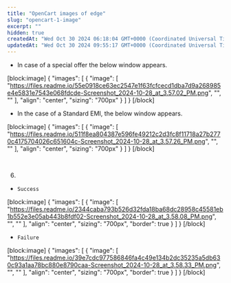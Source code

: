 ```yaml
---
title: "OpenCart images of edge"
slug: "opencart-1-image"
excerpt: ""
hidden: true
createdAt: "Wed Oct 30 2024 06:18:04 GMT+0000 (Coordinated Universal Time)"
updatedAt: "Wed Oct 30 2024 09:55:17 GMT+0000 (Coordinated Universal Time)"
---
```

- In case of a special offer the below window appears.

[block:image]
{
  "images": [
    {
      "image": [
        "https://files.readme.io/55e0918ce63ec2547e1f63fcfcecd1dba7d9a268985e4e5831e7543e068fdcde-Screenshot_2024-10-28_at_3.57.02_PM.png",
        "",
        ""
      ],
      "align": "center",
      "sizing": "700px"
    }
  ]
}
[/block]


- In the case of a Standard EMI, the below window appears.

[block:image]
{
  "images": [
    {
      "image": [
        "https://files.readme.io/511f8ea804387e596fe49212c2d3fc8f11718a27b2770c4175704026c651604c-Screenshot_2024-10-28_at_3.57.26_PM.png",
        "",
        ""
      ],
      "align": "center",
      "sizing": "700px"
    }
  ]
}
[/block]


<br />

6. <br />

- `Success`

[block:image]
{
  "images": [
    {
      "image": [
        "https://files.readme.io/2344caba793b526d32fda18ba68dc28958c45581eb1b552e3e05ab443b8fdf02-Screenshot_2024-10-28_at_3.58.08_PM.png",
        "",
        ""
      ],
      "align": "center",
      "sizing": "700px",
      "border": true
    }
  ]
}
[/block]


- `Failure`

[block:image]
{
  "images": [
    {
      "image": [
        "https://files.readme.io/39e7cdc977586846fa4c49e134b2dc35235a5db630c93a1aa78bc880e8790caa-Screenshot_2024-10-28_at_3.58.33_PM.png",
        "",
        ""
      ],
      "align": "center",
      "sizing": "700px",
      "border": true
    }
  ]
}
[/block]
